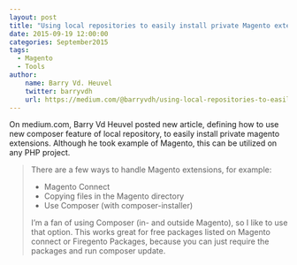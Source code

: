 ```yaml
---
layout: post
title: "Using local repositories to easily install private Magento extensions with Composer"
date: 2015-09-19 12:00:00
categories: September2015
tags:
  - Magento
  - Tools
author:
    name: Barry Vd. Heuvel
    twitter: barryvdh
    url: https://medium.com/@barryvdh/using-local-repositories-to-easily-install-private-magento-extensions-with-composer-7eb966dec23e
---
```


On medium.com, Barry Vd Heuvel posted new article, defining how to use new composer feature of local repository, to easily install private magento extensions. Although he took example of Magento, this can be utilized on any PHP project.

> There are a few ways to handle Magento extensions, for example:
>
> - Magento Connect
> - Copying files in the Magento directory
> - Use Composer (with composer-installer)
>
> I’m a fan of using Composer (in- and outside Magento), so I like to use that option. This works great for free packages listed on Magento connect or Firegento Packages, because you can just require the packages and run composer update.